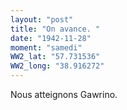 ```yaml
---
layout: "post"
title: "On avance. "
date: "1942-11-28"
moment: "samedi"
WW2_lat: "57.731536"
WW2_long: "38.916272"
---
```


Nous atteignons Gawrino.


<div class="histoire"></div>

<div class="commentaire"></div>
